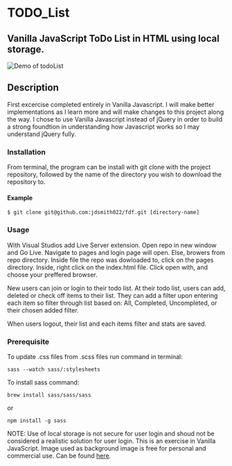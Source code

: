 # TODO_List

## Vanilla JavaScript ToDo List in HTML using local storage.


![Demo of todoList](https://github.com/jdsmith022/TODO_List/blob/master/images/ezgif.com-crop.gif)

## Description

First excercise completed entirely in Vanilla Javascript. I will make better implementations as I learn more and will make changes to this project along the way. I chose to use Vanilla Javascript instead of jQuery in order to build a strong foundtion in understanding how Javascript works so I may understand jQuery fully.

### Installation

From terminal, the program can be install with git clone with the project repository, followed by the name of the directory you wish to download the repository to.

#### Example
```
$ git clone git@github.com:jdsmith022/fdf.git [directory-name]
```

### Usage
With Visual Studios add Live Server extension. Open repo in new window and Go Live. Navigate to pages and login page will open.
Else, browers from repo directory. Inside file the repo was dowloaded to, click on the pages directory. Inside, right click on the index.html file. Click open with, and choose your preffered browser.

New users can join or login to their todo list. At their todo list, users can add, deleted or check off items to their list. They can add a filter upon entering each item so filter through list based on: All, Completed, Uncompleted, or their chosen added filter.

When users logout, their list and each items filter and stats are saved.

### Prerequisite
To update .css files from .scss files run command in terminal:
```
sass --watch sass/:stylesheets
```

To install sass command:
```
brew install sass/sass/sass
```
or
```
npm install -g sass
```

NOTE: Use of local storage is not secure for user login and shoud not be considered a realistic solution for user login. This is an exercise in Vanilla JavaScript.
Image used as background image is free for personal and commercial use. Can be found [here](https://www.freepik.com/free-vector/abstract-background-with-geometric-neon-shapes_5134390.htm).
